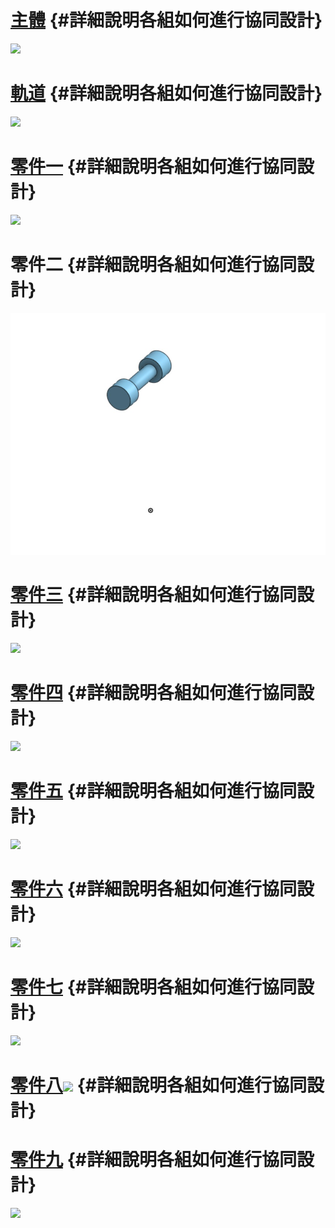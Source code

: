 # [主體](https://cad.onshape.com/documents/fd2e1da5dfaac95517ebe51a/w/8b127e008c97ae8c602e9d9a/e/0c3ae28f4ab9c66e72788354) {#詳細說明各組如何進行協同設計}

![](/assets/chrome_2018-04-22_18-11-52.png)

# [軌道](https://cad.onshape.com/documents/29c4be646e6cf783885aebbe/w/19fe828a65d7dfc24cc8c25d/e/7debc0beca4d0847e92a286b) {#詳細說明各組如何進行協同設計}

![](/assets/chrome_2018-04-22_18-10-53.png)

# [零件一](https://cad.onshape.com/documents/fd2e1da5dfaac95517ebe51a/w/8b127e008c97ae8c602e9d9a/e/0c3ae28f4ab9c66e72788354) {#詳細說明各組如何進行協同設計}

![](/assets/chrome_2018-04-22_18-12-09.png)

# 零件二 {#詳細說明各組如何進行協同設計}

![](/assets/零件二.jpg)

# [零件三](https://cad.onshape.com/documents/fd2e1da5dfaac95517ebe51a/w/8b127e008c97ae8c602e9d9a/e/0c3ae28f4ab9c66e72788354) {#詳細說明各組如何進行協同設計}

![](/assets/chrome_2018-04-22_18-12-19.png)

# [零件四](https://cad.onshape.com/documents/fd2e1da5dfaac95517ebe51a/w/8b127e008c97ae8c602e9d9a/e/0c3ae28f4ab9c66e72788354) {#詳細說明各組如何進行協同設計}

![](/assets/chrome_2018-04-22_18-12-43.png)

# [零件五](https://cad.onshape.com/documents/fd2e1da5dfaac95517ebe51a/w/8b127e008c97ae8c602e9d9a/e/0c3ae28f4ab9c66e72788354) {#詳細說明各組如何進行協同設計}

![](/assets/chrome_2018-04-22_18-12-55.png)

# [零件六](https://cad.onshape.com/documents/fd2e1da5dfaac95517ebe51a/w/8b127e008c97ae8c602e9d9a/e/0c3ae28f4ab9c66e72788354) {#詳細說明各組如何進行協同設計}

![](/assets/chrome_2018-04-22_18-13-06.png)

# [零件七](https://cad.onshape.com/documents/fd2e1da5dfaac95517ebe51a/w/8b127e008c97ae8c602e9d9a/e/0c3ae28f4ab9c66e72788354) {#詳細說明各組如何進行協同設計}

![](/assets/chrome_2018-04-22_18-13-23.png)

# [零件八![](/assets/chrome_2018-04-22_18-13-32.png)](https://cad.onshape.com/documents/fd2e1da5dfaac95517ebe51a/w/8b127e008c97ae8c602e9d9a/e/0c3ae28f4ab9c66e72788354) {#詳細說明各組如何進行協同設計}

# [零件九](https://cad.onshape.com/documents/fd2e1da5dfaac95517ebe51a/w/8b127e008c97ae8c602e9d9a/e/0c3ae28f4ab9c66e72788354) {#詳細說明各組如何進行協同設計}

![](/assets/chrome_2018-04-22_18-13-43.png)

### 

### 



